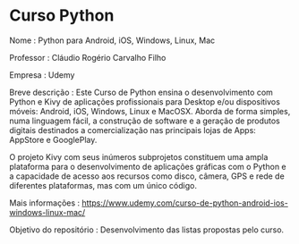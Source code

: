 # Curso Python

Nome : Python para Android, iOS, Windows, Linux, Mac

Professor : Cláudio Rogério Carvalho Filho

Empresa : Udemy

Breve descrição : Este Curso de Python ensina o desenvolvimento com Python e Kivy de aplicações profissionais para Desktop e/ou dispositivos móveis: Android, iOS, Windows, Linux e MacOSX. Aborda de forma simples, numa linguagem fácil, a construção de software e a geração de produtos digitais destinados a comercialização nas principais lojas de Apps: AppStore e GooglePlay. 

O projeto Kivy com seus inúmeros subprojetos constituem uma ampla plataforma para o desenvolvimento de aplicações gráficas com o Python e a capacidade de acesso aos recursos como disco, câmera, GPS e rede de diferentes plataformas, mas com um único código. 

Mais informações : https://www.udemy.com/curso-de-python-android-ios-windows-linux-mac/

Objetivo do repositório : Desenvolvimento das listas propostas pelo curso.
